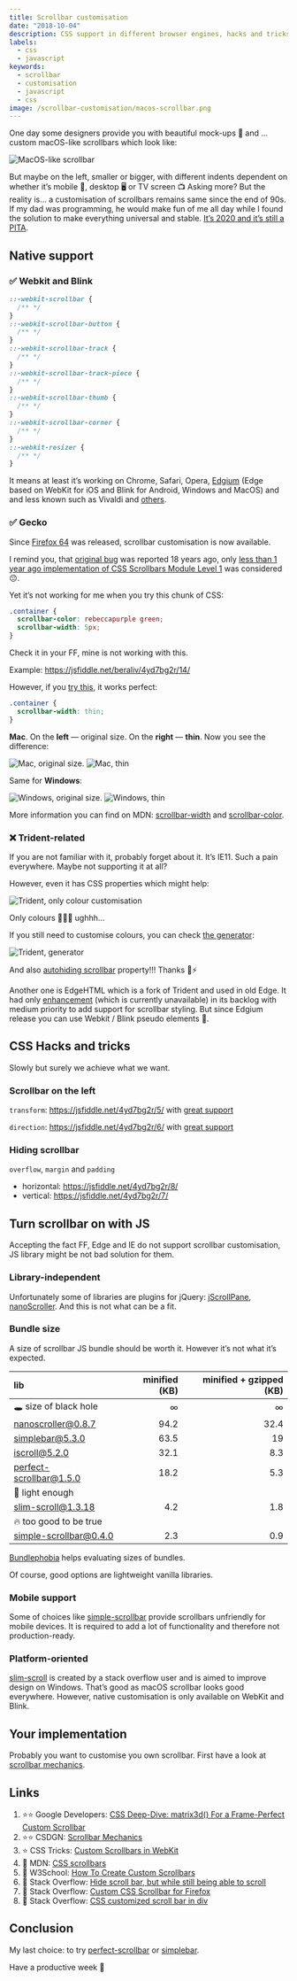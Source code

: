 ```yaml
---
title: Scrollbar customisation
date: "2018-10-04"
description: CSS support in different browser engines, hacks and tricks, JS libraries
labels:
  - css
  - javascript
keywords:
  - scrollbar
  - customisation
  - javascript
  - css
image: /scrollbar-customisation/macos-scrollbar.png
---
```


One day some designers provide you with beautiful mock-ups 🌠 and … custom macOS-like scrollbars which look like:

![MacOS-like scrollbar](/scrollbar-customisation/macos-scrollbar.png)

But maybe on the left, smaller or bigger, with different indents dependent on whether it’s mobile 📱, desktop 🖥️ or TV screen 📺 Asking more?
But the reality is… a customisation of scrollbars remains same since the end of 90s. If my dad was programming, he would make fun of me all day while I found the solution to make everything universal and stable. [It’s 2020 and it’s still a PITA](https://stackoverflow.com/questions/6165472/custom-css-scrollbar-for-firefox/6165489#6165489).

## Native support

### ✅ Webkit and Blink

```css title=WebKIT Pseudo-elements for scrollbar
::-webkit-scrollbar {
  /** */
}
::-webkit-scrollbar-button {
  /** */
}
::-webkit-scrollbar-track {
  /** */
}
::-webkit-scrollbar-track-piece {
  /** */
}
::-webkit-scrollbar-thumb {
  /** */
}
::-webkit-scrollbar-corner {
  /** */
}
::-webkit-resizer {
  /** */
}
```

It means at least it’s working on Chrome, Safari, Opera, [Edgium](https://www.windowscentral.com/faq-edge-chromium) (Edge based on WebKit for iOS and Blink for Android, Windows and MacOS) and and less known such as Vivaldi and [others](https://en.wikipedia.org/wiki/List_of_web_browsers#Blink-based).

### ✅ Gecko

Since [Firefox 64](https://developer.mozilla.org/en-US/docs/Mozilla/Firefox/Releases/64#css) was released, scrollbar customisation is now available.

I remind you, that [original bug](https://bugzilla.mozilla.org/show_bug.cgi?id=77790) was reported 18 years ago, only [less than 1 year ago implementation of CSS Scrollbars Module Level 1](https://bugzilla.mozilla.org/show_bug.cgi?id=1460109) was considered 😔.

Yet it’s not working for me when you try this chunk of CSS:

```css title=Gecko CSS properties for scrollbar color and width
.container {
  scrollbar-color: rebeccapurple green;
  scrollbar-width: 5px;
}
```

Check it in your FF, mine is not working with this.

Example: https://jsfiddle.net/beraliv/4yd7bg2r/14/

However, if you [try this](https://jsfiddle.net/beraliv/4yd7bg2r/15/), it works perfect:

```css title=Gecko CSS property for thin scrollbar
.container {
  scrollbar-width: thin;
}
```

**Mac**. On the **left** — original size. On the **right** — **thin**. Now you see the difference:

![Mac, original size.](/scrollbar-customisation/mac-ff-before-changes.png)
![Mac, thin](/scrollbar-customisation/mac-ff-after-changes.png)

Same for **Windows**:

![Windows, original size.](/scrollbar-customisation/win-ff-before-changes.png)
![Windows, thin](/scrollbar-customisation/win-ff-after-changes.png)

More information you can find on MDN: [scrollbar-width](https://developer.mozilla.org/en-US/docs/Web/CSS/scrollbar-width) and [scrollbar-color](https://developer.mozilla.org/en-US/docs/Web/CSS/scrollbar-color).

### ❌ Trident-related

If you are not familiar with it, probably forget about it. It’s IE11. Such a pain everywhere. Maybe not supporting it at all?

However, even it has CSS properties which might help:

![Trident, only colour customisation](/scrollbar-customisation/trident-colour-customisation.png)

Only colours 🔴🍏📘 ughhh…

If you still need to customise colours, you can check [the generator](http://www.spectrum-research.com/V2/projects_scrollbar_generator.asp):

![Trident, generator](/scrollbar-customisation/trident-scrolbar-generator.png)

And also [autohiding scrollbar](https://css-tricks.com/snippets/css/hide-scrollbar-in-edge-ie-1011/) property!!! Thanks 🙏⚡

Another one is EdgeHTML which is a fork of Trident and used in old Edge. It had only [enhancement](https://wpdev.uservoice.com/forums/257854-microsoft-edge-developer/suggestions/9081910-add-support-for-scrollbar-styling) (which is currently unavailable) in its backlog with medium priority to add support for scrollbar styling. But since Edgium release you can use Webkit / Blink pseudo elements 🎉.

## CSS Hacks and tricks

Slowly but surely we achieve what we want.

### Scrollbar on the left

`transform`: https://jsfiddle.net/4yd7bg2r/5/ with [great support](https://developer.mozilla.org/en-US/docs/Web/CSS/transform-function#browser_compatibility)

`direction`: https://jsfiddle.net/4yd7bg2r/6/ with [great support](https://developer.mozilla.org/en-US/docs/Web/CSS/direction#browser_compatibility)

### Hiding scrollbar

`overflow`, `margin` and `padding`

- horizontal: https://jsfiddle.net/4yd7bg2r/8/
- vertical: https://jsfiddle.net/4yd7bg2r/7/

## Turn scrollbar on with JS

Accepting the fact FF, Edge and IE do not support scrollbar customisation, JS library might be not bad solution for them.

### Library-independent

Unfortunately some of libraries are plugins for jQuery: [jScrollPane](https://www.npmjs.com/package/jscrollpane), [nanoScroller](https://www.npmjs.com/package/nanoscroller). And this is not what can be a fit.

### Bundle size

A size of scrollbar JS bundle should be worth it. However it’s not what it’s expected.

| lib                                                                                  | minified (KB) | minified + gzipped (KB) |
| :----------------------------------------------------------------------------------- | ------------: | ----------------------: |
| 🕳️ size of black hole                                                                |             ∞ |                       ∞ |
| [nanoscroller@0.8.7](https://bundlephobia.com/result?p=nanoscroller@0.8.7)           |          94.2 |                    32.4 |
| [simplebar@5.3.0](https://bundlephobia.com/result?p=simplebar@5.3.0)                 |          63.5 |                      19 |
| [iscroll@5.2.0](https://bundlephobia.com/result?p=iscroll@5.2.0)                     |          32.1 |                     8.3 |
| [perfect-scrollbar@1.5.0](https://bundlephobia.com/result?p=perfect-scrollbar@1.5.0) |          18.2 |                     5.3 |
| 🤘 light enough                                                                      |               |                         |
| [slim-scroll@1.3.18](https://bundlephobia.com/result?p=slim-scroll@1.3.18)           |           4.2 |                     1.8 |
| 🔥 too good to be true                                                               |               |                         |
| [simple-scrollbar@0.4.0](https://bundlephobia.com/result?p=simple-scrollbar@0.4.0)   |           2.3 |                     0.9 |

[Bundlephobia](https://bundlephobia.com/) helps evaluating sizes of bundles.

Of course, good options are lightweight vanilla libraries.

### Mobile support

Some of choices like [simple-scrollbar](https://www.npmjs.com/package/simple-scrollbar) provide scrollbars unfriendly for mobile devices. It is required to add a lot of functionality and therefore not production-ready.

### Platform-oriented

[slim-scroll](https://github.com/kamlekar/slim-scroll) is created by a stack overflow user and is aimed to improve design on Windows. That’s good as macOS scrollbar looks good everywhere. However, native customisation is only available on WebKit and Blink.

## Your implementation

Probably you want to customise you own scrollbar. First have a look at [scrollbar mechanics](http://csdgn.org/article/scrollbar).

## Links

1. ⭐⭐️ Google Developers: [CSS Deep-Dive: matrix3d() For a Frame-Perfect Custom Scrollbar](https://developers.google.com/web/updates/2017/03/custom-scrollbar)
2. ⭐⭐️️ CSDGN: [Scrollbar Mechanics](http://csdgn.org/article/scrollbar)
3. ⭐️ CSS Tricks: [Custom Scrollbars in WebKit](https://css-tricks.com/custom-scrollbars-in-webkit/)
4. 📄 MDN: [CSS scrollbars](https://developer.mozilla.org/en-US/docs/Web/CSS/CSS_Scrollbars)
5. 📄 W3School: [How To Create Custom Scrollbars](https://www.w3schools.com/howto/howto_css_custom_scrollbar.asp)
6. 📄 Stack Overflow: [Hide scroll bar, but while still being able to scroll](https://stackoverflow.com/questions/16670931/hide-scroll-bar-but-while-still-being-able-to-scroll)
7. 📄 Stack Overflow: [Custom CSS Scrollbar for Firefox](https://stackoverflow.com/questions/6165472/custom-css-scrollbar-for-firefox)
8. 📄 Stack Overflow: [CSS customized scroll bar in div](https://stackoverflow.com/questions/9251354/css-customized-scroll-bar-in-div)

## Conclusion

My last choice: to try [perfect-scrollbar](https://github.com/mdbootstrap/perfect-scrollbar) or [simplebar](https://github.com/Grsmto/simplebar).

Have a productive week 💪
